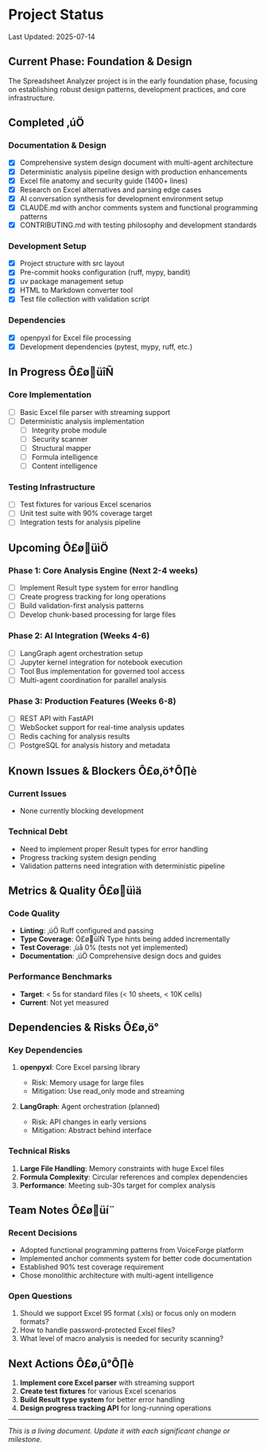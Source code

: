 # Project Status

Last Updated: 2025-07-14

## Current Phase: Foundation & Design

The Spreadsheet Analyzer project is in the early foundation phase, focusing on establishing robust design patterns, development practices, and core infrastructure.

## Completed ‚úÖ

### Documentation & Design

- [x] Comprehensive system design document with multi-agent architecture
- [x] Deterministic analysis pipeline design with production enhancements
- [x] Excel file anatomy and security guide (1400+ lines)
- [x] Research on Excel alternatives and parsing edge cases
- [x] AI conversation synthesis for development environment setup
- [x] CLAUDE.md with anchor comments system and functional programming patterns
- [x] CONTRIBUTING.md with testing philosophy and development standards

### Development Setup

- [x] Project structure with src layout
- [x] Pre-commit hooks configuration (ruff, mypy, bandit)
- [x] uv package management setup
- [x] HTML to Markdown converter tool
- [x] Test file collection with validation script

### Dependencies

- [x] openpyxl for Excel file processing
- [x] Development dependencies (pytest, mypy, ruff, etc.)

## In Progress Ô£øüîÑ

### Core Implementation

- [ ] Basic Excel file parser with streaming support
- [ ] Deterministic analysis implementation
  - [ ] Integrity probe module
  - [ ] Security scanner
  - [ ] Structural mapper
  - [ ] Formula intelligence
  - [ ] Content intelligence

### Testing Infrastructure

- [ ] Test fixtures for various Excel scenarios
- [ ] Unit test suite with 90% coverage target
- [ ] Integration tests for analysis pipeline

## Upcoming Ô£øüìÖ

### Phase 1: Core Analysis Engine (Next 2-4 weeks)

- [ ] Implement Result type system for error handling
- [ ] Create progress tracking for long operations
- [ ] Build validation-first analysis patterns
- [ ] Develop chunk-based processing for large files

### Phase 2: AI Integration (Weeks 4-6)

- [ ] LangGraph agent orchestration setup
- [ ] Jupyter kernel integration for notebook execution
- [ ] Tool Bus implementation for governed tool access
- [ ] Multi-agent coordination for parallel analysis

### Phase 3: Production Features (Weeks 6-8)

- [ ] REST API with FastAPI
- [ ] WebSocket support for real-time analysis updates
- [ ] Redis caching for analysis results
- [ ] PostgreSQL for analysis history and metadata

## Known Issues & Blockers Ô£ø‚ö†Ô∏è

### Current Issues

- None currently blocking development

### Technical Debt

- Need to implement proper Result types for error handling
- Progress tracking system design pending
- Validation patterns need integration with deterministic pipeline

## Metrics & Quality Ô£øüìä

### Code Quality

- **Linting**: ‚úÖ Ruff configured and passing
- **Type Coverage**: Ô£øüîÑ Type hints being added incrementally
- **Test Coverage**: ‚ùå 0% (tests not yet implemented)
- **Documentation**: ‚úÖ Comprehensive design docs and guides

### Performance Benchmarks

- **Target**: < 5s for standard files (< 10 sheets, < 10K cells)
- **Current**: Not yet measured

## Dependencies & Risks Ô£ø‚ö°

### Key Dependencies

1. **openpyxl**: Core Excel parsing library

   - Risk: Memory usage for large files
   - Mitigation: Use read_only mode and streaming

1. **LangGraph**: Agent orchestration (planned)

   - Risk: API changes in early versions
   - Mitigation: Abstract behind interface

### Technical Risks

1. **Large File Handling**: Memory constraints with huge Excel files
1. **Formula Complexity**: Circular references and complex dependencies
1. **Performance**: Meeting sub-30s target for complex analysis

## Team Notes Ô£øüí¨

### Recent Decisions

- Adopted functional programming patterns from VoiceForge platform
- Implemented anchor comments system for better code documentation
- Established 90% test coverage requirement
- Chose monolithic architecture with multi-agent intelligence

### Open Questions

1. Should we support Excel 95 format (.xls) or focus only on modern formats?
1. How to handle password-protected Excel files?
1. What level of macro analysis is needed for security scanning?

## Next Actions Ô£ø‚û°Ô∏è

1. **Implement core Excel parser** with streaming support
1. **Create test fixtures** for various Excel scenarios
1. **Build Result type system** for better error handling
1. **Design progress tracking API** for long-running operations

______________________________________________________________________

_This is a living document. Update it with each significant change or milestone._
